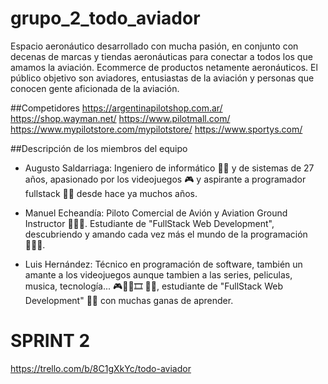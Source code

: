 # grupo_2_todo_aviador

Espacio aeronáutico desarrollado con mucha pasión, en conjunto con decenas de marcas y tiendas aeronáuticas para conectar a todos los que amamos la aviación.
Ecommerce de productos netamente aeronáuticos.
El público objetivo son aviadores, entusiastas de la aviación y personas que conocen gente aficionada de la aviación.

##Competidores
https://argentinapilotshop.com.ar/
https://shop.wayman.net/
https://www.pilotmall.com/
https://www.mypilotstore.com/mypilotstore/
https://www.sportys.com/


##Descripción de los miembros del equipo

- Augusto Saldarriaga: Ingeniero de informático 👨‍🎓 y de sistemas de 27 años, apasionado por los videojuegos 🎮 y aspirante a programador fullstack 👨‍💻 desde hace ya muchos años. 

- Manuel Echeandía: Piloto Comercial de Avión y Aviation Ground Instructor 👨🏻‍✈️. Estudiante de "FullStack Web Development", descubriendo y amando cada vez más el mundo de la programación 👨🏻‍💻.

- Luis Hernández: Técnico en programación de software, también un amante a los videojuegos aunque tambien a las series, peliculas, musica, tecnología... 🎮🎸🎥🎞 💾📲, estudiante de "FullStack Web Development" 👨‍💻 con muchas ganas de aprender.

# SPRINT 2

https://trello.com/b/8C1gXkYc/todo-aviador

